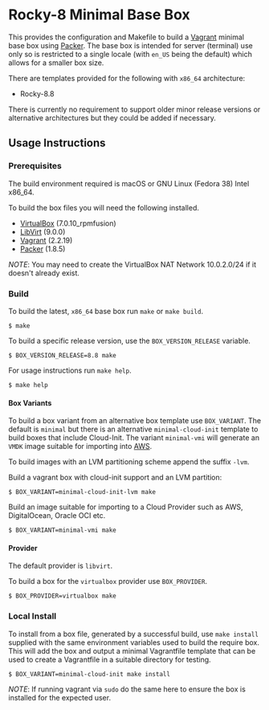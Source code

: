 # Rocky-8 Minimal Base Box

This provides the configuration and Makefile to build a [Vagrant](https://www.vagrantup.com) minimal base box using [Packer](https://www.packer.io). The base box is intended for server (terminal) use only so is restricted to a single locale (with `en_US` being the default) which allows for a smaller box size.

There are templates provided for the following with `x86_64` architecture:
- Rocky-8.8

There is currently no requirement to support older minor release versions or alternative architectures but they could be added if necessary.

## Usage Instructions

### Prerequisites

The build environment required is macOS or GNU Linux (Fedora 38) Intel x86_64.

To build the box files you will need the following installed.

- [VirtualBox](https://www.virtualbox.org) (7.0.10_rpmfusion)
- [LibVirt](https://libvirt.org) (9.0.0)
- [Vagrant](https://www.vagrantup.com) (2.2.19)
- [Packer](https://www.packer.io) (1.8.5)

_NOTE_: You may need to create the VirtualBox NAT Network 10.0.2.0/24 if it doesn't already exist.

### Build

To build the latest, `x86_64` base box run `make` or `make build`.

```
$ make
```

To build a specific release version, use the `BOX_VERSION_RELEASE` variable.

```
$ BOX_VERSION_RELEASE=8.8 make
```

For usage instructions run `make help`.

```
$ make help
```

#### Box Variants

To build a box variant from an alternative box template use `BOX_VARIANT`. The default is `minimal` but there is an alternative `minimal-cloud-init` template to build boxes that include Cloud-Init. The variant `minimal-vmi` will generate an `VMDK` image suitable for importing into [AWS](https://aws.amazon.com/).

To build images with an LVM partitioning scheme append the suffix `-lvm`.

Build a vagrant box with cloud-init support and an LVM partition:
```
$ BOX_VARIANT=minimal-cloud-init-lvm make
```

Build an image suitable for importing to a Cloud Provider such as AWS, DigitalOcean, Oracle OCI etc.
```
$ BOX_VARIANT=minimal-vmi make
```

#### Provider

The default provider is `libvirt`.

To build a box for the `virtualbox` provider use `BOX_PROVIDER`.

```
$ BOX_PROVIDER=virtualbox make
```

### Local Install

To install from a box file, generated by a successful build, use `make install` supplied with the same environment variables used to build the require box. This will add the box and output a minimal Vagrantfile template that can be used to create a Vagrantfile in a suitable directory for testing.

```
$ BOX_VARIANT=minimal-cloud-init make install
```

_NOTE_: If running vagrant via `sudo` do the same here to ensure the box is installed for the expected user.
